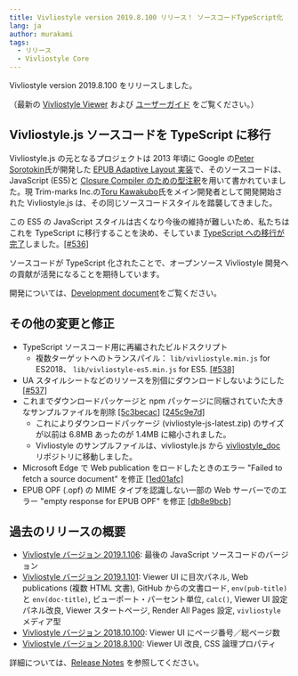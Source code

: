 ```yaml
---
title: Vivliostyle version 2019.8.100 リリース！ ソースコードTypeScript化
lang: ja
author: murakami
tags:
  - リリース
  - Vivliostyle Core
---
```


Vivliostyle version 2019.8.100 をリリースしました。

（最新の [Vivliostyle Viewer](https://vivliostyle.org/viewer/) および [ユーザーガイド](https://vivliostyle.org/ja/docs/) をご覧ください。）

## Vivliostyle.js ソースコードを TypeScript に移行

Vivliostyle.js の元となるプロジェクトは 2013 年頃に Google の[Peter Sorotokin](https://twitter.com/sorotokin)氏が開発した [EPUB Adaptive Layout 実装](https://github.com/sorotokin/adaptive-layout)で、そのソースコードは、JavaScript (ES5)と [Closure Compiler のための型注釈](https://github.com/google/closure-compiler/wiki/Annotating-JavaScript-for-the-Closure-Compiler)を用いて書かれていました。現 Trim-marks Inc.の[Toru Kawakubo](https://twitter.com/kwkbtr_t)氏をメイン開発者として開発開始された Vivliostyle.js は、その同じソースコードスタイルを踏襲してきました。

この ES5 の JavaScript スタイルは古くなり今後の維持が難しいため、私たちはこれを TypeScript に移行することを決め、そしていま [TypeScript への移行が完了](https://github.com/vivliostyle/vivliostyle.js/tree/master/src/ts)しました。[[#536]](https://github.com/vivliostyle/vivliostyle.js/pull/536)

ソースコードが TypeScript 化されたことで、オープンソース Vivliostyle 開発への貢献が活発になることを期待しています。

開発については、[Development document](https://github.com/vivliostyle/vivliostyle.js/wiki/Development)をご覧ください。

## その他の変更と修正

- TypeScript ソースコード用に再編されたビルドスクリプト
  - 複数ターゲットへのトランスパイル： `lib/vivliostyle.min.js` for ES2018、 `lib/vivliostyle-es5.min.js` for ES5. [[#538]](https://github.com/vivliostyle/vivliostyle.js/pull/538)
- UA スタイルシートなどのリソースを別個にダウンロードしないようにした [[#537]](https://github.com/vivliostyle/vivliostyle.js/pull/537)
- これまでダウンロードパッケージと npm パッケージに同梱されていた大きなサンプルファイルを削除 [[5c3becac]](https://github.com/vivliostyle/vivliostyle.js/commit/5c3becac) [[245c9e7d]](https://github.com/vivliostyle/vivliostyle.js/commit/245c9e7d)
  - これによりダウンロードパッケージ (vivliostyle-js-latest.zip) のサイズが以前は 6.8MB あったのが 1.4MB に縮小されました。
  - Vivliostyle のサンプルファイルは、vivliostyle.js から [vivliostyle_doc](https://github.com/vivliostyle/vivliostyle_doc) リポジトリに移動しました。
- Microsoft Edge で Web publication をロードしたときのエラー "Failed to fetch a source document" を修正 [[1ed01afc]](https://github.com/vivliostyle/vivliostyle.js/commit/1ed01afc)
- EPUB OPF (.opf) の MIME タイプを認識しない一部の Web サーバーでのエラー "empty response for EPUB OPF" を修正 [[db8e9bcb]](https://github.com/vivliostyle/vivliostyle.js/commit/db8e9bcb)

## 過去のリリースの概要

- [Vivliostyle バージョン 2019.1.106](https://vivliostyle.org/ja/blog/2019/06/14/vivliostyle-2019.1.106-released/): 最後の JavaScript ソースコードのバージョン
- [Vivliostyle バージョン 2019.1.101](https://vivliostyle.org/ja/blog/2019/02/27/vivliostyle-2019.1.101-released/): Viewer UI に目次パネル, Web publications (複数 HTML 文書), GitHub からの文書ロード, `env(pub-title)` と `env(doc-title)`, ビューポート・パーセント単位, `calc()`, Viewer UI 設定パネル改良, Viewer スタートページ, Render All Pages 設定, `vivliostyle` メディア型
- [Vivliostyle バージョン 2018.10.100](https://vivliostyle.org/ja/blog/2018/10/31/vivliostyle-2018.10.100-released/): Viewer UI にページ番号／総ページ数
- [Vivliostyle バージョン 2018.8.100](https://vivliostyle.org/ja/blog/2018/09/10/vivliostyle-2018.8.100-released/): Viewer UI 改良, CSS 論理プロパティ

詳細については、[Release Notes](https://github.com/vivliostyle/vivliostyle.js/releases) を参照してください。
